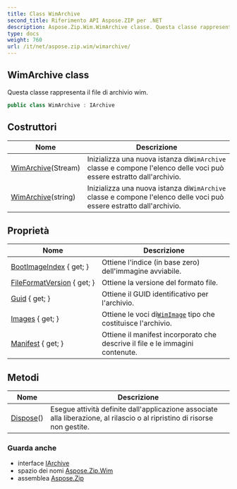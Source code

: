 ```yaml
---
title: Class WimArchive
second_title: Riferimento API Aspose.ZIP per .NET
description: Aspose.Zip.Wim.WimArchive classe. Questa classe rappresenta il file di archivio wim.
type: docs
weight: 760
url: /it/net/aspose.zip.wim/wimarchive/
---
```

## WimArchive class

Questa classe rappresenta il file di archivio wim.

```csharp
public class WimArchive : IArchive
```

## Costruttori

| Nome | Descrizione |
| --- | --- |
| [WimArchive](wimarchive/#constructor)(Stream) | Inizializza una nuova istanza di`WimArchive` classe e compone l'elenco delle voci può essere estratto dall'archivio. |
| [WimArchive](wimarchive/#constructor_1)(string) | Inizializza una nuova istanza di`WimArchive` classe e compone l'elenco delle voci può essere estratto dall'archivio. |

## Proprietà

| Nome | Descrizione |
| --- | --- |
| [BootImageIndex](../../aspose.zip.wim/wimarchive/bootimageindex/) { get; } | Ottiene l'indice (in base zero) dell'immagine avviabile. |
| [FileFormatVersion](../../aspose.zip.wim/wimarchive/fileformatversion/) { get; } | Ottiene la versione del formato file. |
| [Guid](../../aspose.zip.wim/wimarchive/guid/) { get; } | Ottiene il GUID identificativo per l'archivio. |
| [Images](../../aspose.zip.wim/wimarchive/images/) { get; } | Ottiene le voci di[`WimImage`](../wimimage/) tipo che costituisce l'archivio. |
| [Manifest](../../aspose.zip.wim/wimarchive/manifest/) { get; } | Ottiene il manifest incorporato che descrive il file e le immagini contenute. |

## Metodi

| Nome | Descrizione |
| --- | --- |
| [Dispose](../../aspose.zip.wim/wimarchive/dispose/)() | Esegue attività definite dall'applicazione associate alla liberazione, al rilascio o al ripristino di risorse non gestite. |

### Guarda anche

* interface [IArchive](../../aspose.zip/iarchive/)
* spazio dei nomi [Aspose.Zip.Wim](../../aspose.zip.wim/)
* assemblea [Aspose.Zip](../../)


